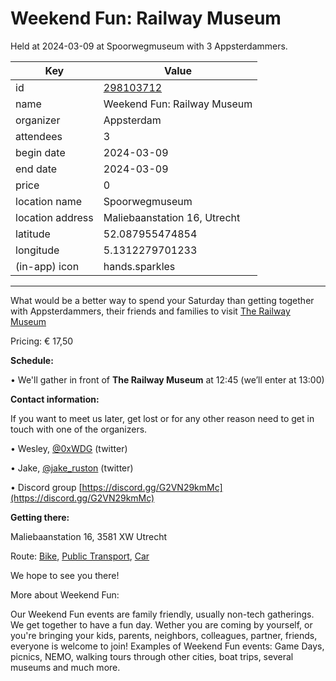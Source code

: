 # Weekend Fun: Railway Museum
Held at 2024-03-09 at Spoorwegmuseum with 3 Appsterdammers.
        
|Key|Value
|---|---|
|id|[298103712](https://www.meetup.com/appsterdam/events/298103712/)|
|name|Weekend Fun: Railway Museum|
|organizer|Appsterdam|
|attendees|3|
|begin date|2024-03-09|
|end date|2024-03-09|
|price|0|
|location name|Spoorwegmuseum|
|location address|Maliebaanstation 16, Utrecht|
|latitude|52.087955474854|
|longitude|5.1312279701233|
|(in-app) icon|hands.sparkles|

---

What would be a better way to spend your Saturday than getting together with Appsterdammers, their friends and families to visit [The Railway Museum](https://www.spoorwegmuseum.nl/en/)

Pricing: € 17,50

**Schedule:**

• We'll gather in front of **The Railway Museum** at 12:45 (we’ll enter at 13:00)

**Contact information:**

If you want to meet us later, get lost or for any other reason need to get in touch with one of the organizers.

• Wesley, [@0xWDG](http://twitter.com/0xWDG/) (twitter)

• Jake, [@jake_ruston](http://twitter.com/jake_ruston/) (twitter)

• Discord group [https://discord.gg/G2VN29kmMc](https://discord.gg/G2VN29kmMc)

**Getting there:**

Maliebaanstation 16, 3581 XW Utrecht

Route: [Bike](http://maps.apple.com/?daddr=Maliebaanstation%2016%2C%203581%20XW%20Utrecht&amp;t=m&amp;dirflg=b), [Public Transport](http://maps.apple.com/?daddr=Maliebaanstation%2016%2C%203581%20XW%20Utrecht&amp;t=m&amp;dirflg=r), [Car](http://maps.apple.com/?daddr=Maliebaanstation%2016%2C%203581%20XW%20Utrecht&amp;t=m&amp;dirflg=d)

We hope to see you there!

More about Weekend Fun:

Our Weekend Fun events are family friendly, usually non-tech gatherings. We get together to have a fun day. Wether you are coming by yourself, or you're bringing your kids, parents, neighbors, colleagues, partner, friends, everyone is welcome to join! Examples of Weekend Fun events: Game Days, picnics, NEMO, walking tours through other cities, boat trips, several museums and much more. 
